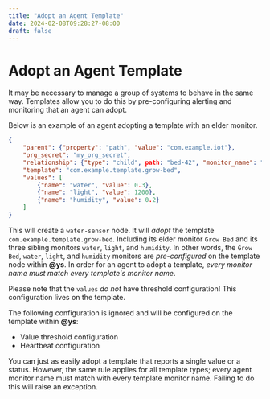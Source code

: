 ```yaml
---
title: "Adopt an Agent Template"
date: 2024-02-08T09:28:27-08:00
draft: false
---
```


# Adopt an Agent Template

It may be necessary to manage a group of systems to behave in the same way. Templates allow you to do this by pre-configuring alerting and monitoring that an agent can adopt.

Below is an example of an agent adopting a template with an elder monitor.

```json
{
    "parent": {"property": "path", "value": "com.example.iot"},
    "org_secret": "my_org_secret",
    "relationship": {"type": "child", path: "bed-42", "monitor_name": "Grow Bed"},
    "template": "com.example.template.grow-bed",
    "values": [
        {"name": "water", "value": 0.3},
        {"name": "light", "value": 1200},
        {"name": "humidity", "value": 0.2}
    ]
}
```

This will create a `water-sensor` node. It will _adopt_ the template `com.example.template.grow-bed`. Including its elder monitor `Grow Bed` and its three sibling monitors `water`, `light`, and `humidity`. In other words, the `Grow Bed`, `water`, `light`, and `humidity` monitors are _pre-configured_ on the template node within **@ys**. In order for an agent to adopt a template, _every monitor name must match every template's monitor name_.

Please note that the `values` _do not_ have threshold configuration! This configuration lives on the template.

The following configuration is ignored and will be configured on the template within **@ys**:

- Value threshold configuration
- Heartbeat configuration

You can just as easily adopt a template that reports a single value or a status. However, the same rule applies for all template types; every agent monitor name must match with every template monitor name. Failing to do this will raise an exception.
